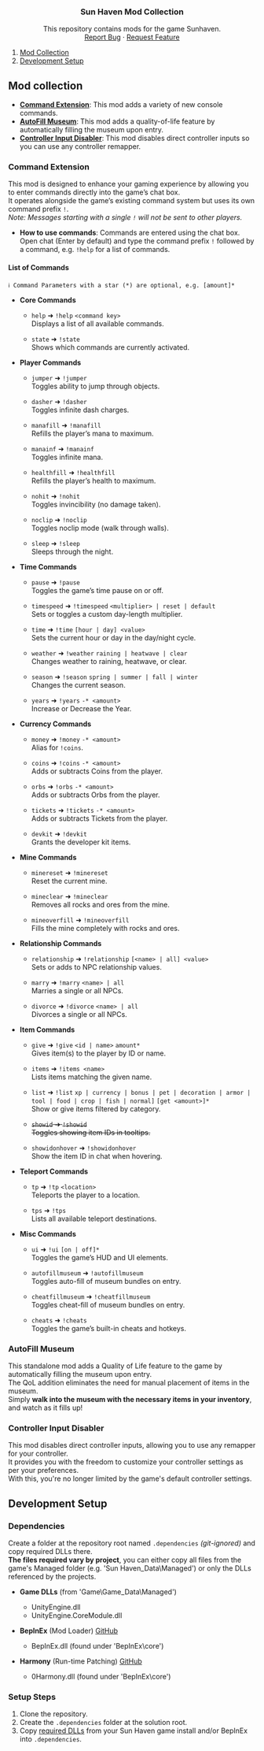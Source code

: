 ﻿<div align="center">
	<!--
	<a href="https://github.com/Rx4Byte/Athena">
    	<img src="resources/assets/logo.png" alt="Logo" width="128" height="128">
  	</a>
	-->
   	<h3 align="center">Sun Haven Mod Collection</h3>
	<p align="center">
		This repository contains mods for the game Sunhaven.
    	<br/>
    	<!--<a href="https://github.com/Rx4Byte/Athena"><strong>Explore the docs »</strong></a>
    	<br />
    	<br />-->
    	<!-- TODO: add demo screenshots
    	<a href="https://github.com/">View Demo</a>
    	·-->
    	<a href="https://github.com/Rx4Byte/Unity_SunHaven/issues">Report Bug</a>
    	·									
    	<a href="https://github.com/Rx4Byte/Unity_SunHaven/issues">Request Feature</a>
		<!--								
    	·									
    	<a href="https://github.com/Rx4Byte/Unity_SunHaven/issues">Star Athena</a>
		-->
  	</p>
</div>

<!-- Table of Contents -->
<ol>
	<li><a href="#mod-collection">Mod Collection</a></li>
	<li><a href="#development-setup">Development Setup</a></li>
	<!--
	<li><a href="#contributing">Contributing</a>
		<ul>
			<li><a href="#opening-an-issue">Opening an Issue</a>
				<ul>
					<li><a href="#-bug-report">🐛 Bug Report</a></li>
					<li><a href="#-feature-request">💡 Feature Request</a></li>
					<li><a href="#-suggestion">💬 Suggestion</a></li>
					<li><a href="#-question">❓ Question</a></li>
				</ul>
			</li>
			<li><a href="#pull-request">Pull Request</a></li>
		</ul>
	</li>
	-->
	<!--<li><a href="#chat-discussion">Chat & Discussion</a></li>-->
</ol>

## Mod collection
* **[Command Extension](#command-extension)**: This mod adds a variety of new console commands.  
* **[AutoFill Museum](#autofill-museum)**: This mod adds a quality-of-life feature by automatically filling the museum upon entry.  
* **[Controller Input Disabler](#controller-input-disabler)**: This mod disables direct controller inputs so you can use any controller remapper.

### Command Extension
This mod is designed to enhance your gaming experience by allowing you to enter commands directly into the game’s chat box.  
It operates alongside the game’s existing command system but uses its own command prefix `!`.  
*Note: Messages starting with a single `!` will not be sent to other players.*

- **How to use commands**: Commands are entered using the chat box.  
  Open chat (Enter by default) and type the command prefix `!` followed by a command, e.g. `!help` for a list of commands.

#### List of Commands
```
ℹ️ Command Parameters with a star (*) are optional, e.g. [amount]*
```
- **Core Commands**
	- `help` ➜ `!help` `<command key>`  
	  Displays a list of all available commands.
	
	- `state` ➜ `!state`  
	  Shows which commands are currently activated.

- **Player Commands**
	- `jumper` ➜ `!jumper`  
	  Toggles ability to jump through objects.
	
	- `dasher` ➜ `!dasher`  
	  Toggles infinite dash charges.
	
	- `manafill` ➜ `!manafill`  
	  Refills the player’s mana to maximum.
	
	- `manainf` ➜ `!manainf`  
	  Toggles infinite mana.
	
	- `healthfill` ➜ `!healthfill`  
	  Refills the player’s health to maximum.
	
	- `nohit` ➜ `!nohit`  
	  Toggles invincibility (no damage taken).
	
	- `noclip` ➜ `!noclip`  
	  Toggles noclip mode (walk through walls).
	
	- `sleep` ➜ `!sleep`  
	  Sleeps through the night.

- **Time Commands**
	- `pause` ➜ `!pause`  
	  Toggles the game’s time pause on or off.
	
	- `timespeed` ➜ `!timespeed` `<multiplier> | reset | default`  
	  Sets or toggles a custom day-length multiplier.
	
	- `time` ➜ `!time` `[hour | day] <value>`  
	  Sets the current hour or day in the day/night cycle.
	
	- `weather` ➜ `!weather` `raining | heatwave | clear`  
	  Changes weather to raining, heatwave, or clear.
	
	- `season` ➜ `!season` `spring | summer | fall | winter`  
	  Changes the current season.
	
	- `years` ➜ `!years` `-* <amount>`  
	  Increase or Decrease the Year.

- **Currency Commands**
	- `money` ➜ `!money` `-* <amount>`  
	  Alias for `!coins`.
	
	- `coins` ➜ `!coins` `-* <amount>`  
	  Adds or subtracts Coins from the player.
	
	- `orbs` ➜ `!orbs` `-* <amount>`  
	  Adds or subtracts Orbs from the player.
	
	- `tickets` ➜ `!tickets` `-* <amount>`  
	  Adds or subtracts Tickets from the player.
	
	- `devkit` ➜ `!devkit`  
	  Grants the developer kit items.

- **Mine Commands**
	- `minereset` ➜ `!minereset`  
	  Reset the current mine.
	
	- `mineclear` ➜ `!mineclear`  
	  Removes all rocks and ores from the mine.
	
	- `mineoverfill` ➜ `!mineoverfill`  
	  Fills the mine completely with rocks and ores.

- **Relationship Commands**
	- `relationship` ➜ `!relationship` `[<name> | all] <value>`  
	  Sets or adds to NPC relationship values.
	
	- `marry` ➜ `!marry` `<name> | all`  
	  Marries a single or all NPCs.
	
	- `divorce` ➜ `!divorce` `<name> | all`  
	  Divorces a single or all NPCs.

- **Item Commands**
	- `give` ➜ `!give` `<id | name>` `amount*`  
	  Gives item(s) to the player by ID or name.
	
	- `items` ➜ `!items <name>`  
	  Lists items matching the given name.
	
	- `list` ➜ `!list` `xp | currency | bonus | pet | decoration | armor | tool | food | crop | fish | normal]` `[get <amount>]*`  
	  Show or give items filtered by category.
	
	- ~~`showid` ➜ `!showid`~~  
	  ~~Toggles showing item IDs in tooltips.~~
	
	- `showidonhover` ➜ `!showidonhover`  
	  Show the item ID in chat when hovering.

- **Teleport Commands**
	- `tp` ➜ `!tp` `<location>`  
	  Teleports the player to a location.
	
	- `tps` ➜ `!tps`  
	  Lists all available teleport destinations.

- **Misc Commands**
	- `ui` ➜ `!ui` `[on | off]*`  
	  Toggles the game’s HUD and UI elements.
	
	- `autofillmuseum` ➜ `!autofillmuseum`  
	  Toggles auto-fill of museum bundles on entry.
	
	- `cheatfillmuseum` ➜ `!cheatfillmuseum`  
	  Toggles cheat-fill of museum bundles on entry.
	
	- `cheats` ➜ `!cheats`  
	  Toggles the game’s built-in cheats and hotkeys.

### AutoFill Museum
This standalone mod adds a Quality of Life feature to the game by automatically filling the museum upon entry.  
The QoL addition eliminates the need for manual placement of items in the museum.  
Simply **walk into the museum with the necessary items in your inventory**, and watch as it fills up!

### Controller Input Disabler
This mod disables direct controller inputs, allowing you to use any remapper for your controller.  
It provides you with the freedom to customize your controller settings as per your preferences.  
With this, you're no longer limited by the game's default controller settings.

## Development Setup
### Dependencies
Create a folder at the repository root named `.dependencies` *(git-ignored)* and copy required DLLs there.  
**The files required vary by project**, you can either copy all files from the game's Managed folder (e.g. 'Sun Haven_Data\Managed') or only the DLLs referenced by the projects.

- **Game DLLs** (from 'Game\Game_Data\Managed')
	+ UnityEngine.dll
	+ UnityEngine.CoreModule.dll

- **BepInEx** (Mod Loader) [GitHub](https://github.com/BepInEx/BepInEx)
	+ BepInEx.dll (found under 'BepInEx\core')

- **Harmony** (Run-time Patching) [GitHub](https://github.com/pardeike/Harmony)
	+ 0Harmony.dll (found under 'BepInEx\core')

### Setup Steps
1. Clone the repository.
2. Create the `.dependencies` folder at the solution root.
3. Copy [required DLLs](#required-files) from your Sun Haven game install and/or BepInEx into `.dependencies`.
